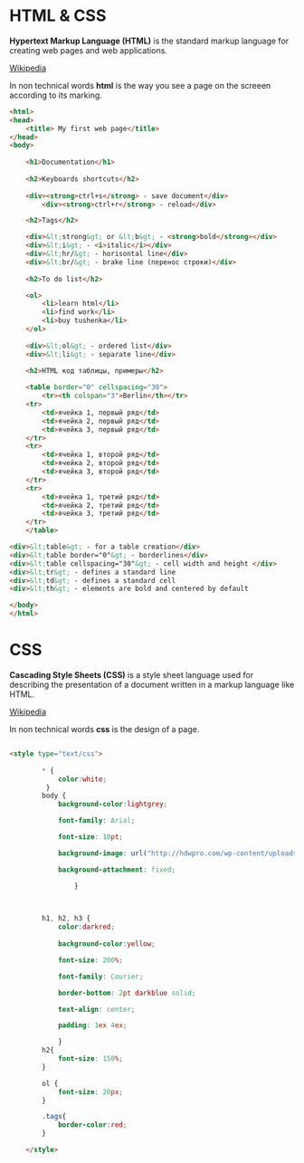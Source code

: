 # HTML & CSS

**Hypertext Markup Language (HTML)** is the standard markup language for creating web pages and web applications. 

[Wikipedia](https://en.wikipedia.org/wiki/HTML)

In non technical words **html** is the way you see a page on the screeen according to its marking.
```html
<html>
<head> 
	<title> My first web page</title>
</head>
<body>
	
	<h1>Documentation</h1> 
	
	<h2>Keyboards shortcuts</h2>
	
	<div><strong>ctrl+s</strong> - save document</div>
        <div><strong>ctrl+r</strong> - reload</div>

	<h2>Tags</h2>

	<div>&lt;strong&gt; or &lt;b&gt; - <strong>bold</strong></div>
	<div>&lt;i&gt; - <i>italic</i></div>	
	<div>&lt;hr/&gt; - horisontal line</div>
	<div>&lt;br/&gt; - brake line (перенос строки)</div>
	
	<h2>To do list</h2>

	<ol>
		<li>learn html</li>
		<li>find work</li>
		<li>buy tushenka</li>
	</ol>
	
	<div>&lt;ol&gt; - ordered list</div>	
	<div>&lt;li&gt; - separate line</div>
		
	<h2>HTML код таблицы, примеры</h2>

	<table border="0" cellspacing="30">
		<tr><th colspan="3">Berlin</th></tr>
	<tr>
		<td>ячейка 1, первый ряд</td>
		<td>ячейка 2, первый ряд</td>
		<td>ячейка 3, первый ряд</td>
	</tr>
	<tr>
		<td>ячейка 1, второй ряд</td>
		<td>ячейка 2, второй ряд</td>
		<td>ячейка 3, второй ряд</td>
	</tr>
	<tr>
		<td>ячейка 1, третий ряд</td>
		<td>ячейка 2, третий ряд</td>
		<td>ячейка 3, третий ряд</td>
	</tr>
	</table> 

<div>&lt;table&gt; - for a table creation</div>
<div>&lt;table border="0"&gt; - borderlines</div>
<div>&lt;table cellspacing="30"&gt; - cell width and height </div>
<div>&lt;tr&gt; - defines a standard line
<div>&lt;td&gt; - defines a standard cell
<div>&lt;th&gt; - elements are bold and centered by default

</body>
</html>
```

# CSS

**Cascading Style Sheets (CSS)** is a style sheet language used for describing the presentation of a document written in a markup language like HTML.

[Wikipedia](https://en.wikipedia.org/wiki/Cascading_Style_Sheets)

In non technical words **css** is the design of a page.

```html

<style type="text/css">
		
		* {
			color:white;
		 }
		body {
			background-color:lightgrey;

			font-family: Arial;

			font-size: 10pt;

			background-image: url("http://hdwpro.com/wp-content/uploads/2017/11/Free-Desktop-Background.jpeg");	

			background-attachment: fixed;	

		  		}

			

		h1, h2, h3 {
			color:darkred;
		
			background-color:yellow;

			font-size: 200%;

			font-family: Courier;

			border-bottom: 2pt darkblue solid;

			text-align: center;

			padding: 1ex 4ex;

			}
		h2{
			font-size: 150%;
		}

		ol {
			font-size: 20px;
		}

		.tags{
			border-color:red;
		}

	</style>
